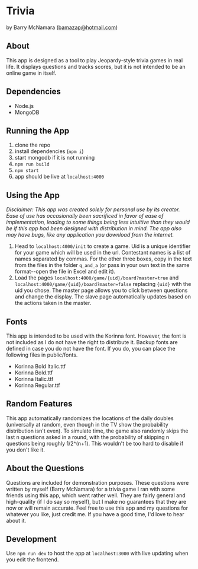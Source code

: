 # Trivia

by Barry McNamara (bamazap@hotmail.com)

## About

This app is designed as a tool to play Jeopardy-style trivia games in real
life. It displays questions and tracks scores, but it is not intended to be
an online game in itself.

## Dependencies

- Node.js
- MongoDB

## Running the App

1. clone the repo
2. install dependencies (`npm i`)
3. start mongodb if it is not running
4. `npm run build`
5. `npm start`
6. app should be live at `localhost:4000`

## Using the App

_Disclaimer: This app was created solely for personal use by its creator. Ease
of use has occasionally been sacrificed in favor of ease of implementation,
leading to some things being less intuitive than they would be if this app had
been designed with distribution in mind. The app also may have bugs, like any
application you download from the internet._

1. Head to `localhost:4000/init` to create a game. Uid is a unique identifier
   for your game which will be used in the url. Contestant names is a list of names
   separated by commas. For the other three boxes, copy in the text from the files
   in the folder `q_and_a` (or pass in your own text in the same format--open the
   file in Excel and edit it).
2. Load the pages `localhost:4000/game/{uid}/board?master=true` and
   `localhost:4000/game/{uid}/board?master=false` replacing `{uid}` with the
   uid you chose. The master page allows you to click between questions and
   change the display. The slave page automatically updates based on the
   actions taken in the master.

## Fonts

This app is intended to be used with the Korinna font. However, the font is not
included as I do not have the right to distribute it. Backup fonts are defined
in case you do not have the font. If you do, you can place the following files
in public/fonts.

- Korinna Bold Italic.ttf
- Korinna Bold.ttf
- Korinna Italic.ttf
- Korinna Regular.ttf

## Random Features

This app automatically randomizes the locations of the daily doubles
(universally at random, even though in the TV show the probability distribution
isn't even). To simulate time, the game also randomly skips the last n questions
asked in a round, with the probability of skipping n questions being roughly
1/2^(n+1). This wouldn't be too hard to disable if you don't like it.

## About the Questions

Questions are included for demonstration purposes. These questions were written
by myself (Barry McNamara) for a trivia game I ran with some friends using this
app, which went rather well. They are fairly general and high-quality (if I do
say so myself), but I make no guarantees that they are now or will remain
accurate. Feel free to use this app and my questions for whatever you like,
just credit me. If you have a good time, I'd love to hear about it.

## Development

Use `npm run dev` to host the app at `localhost:3000` with live updating when you edit the frontend.
